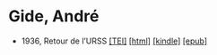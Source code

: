 # Gide, André

* 1936, Retour de l’URSS  <a class="file tei" href="https://hurlus.github.io/tei/gide1936_urss.xml">[TEI]</a>  <a class="file html" href="https://hurlus.github.io/gide/gide1936_urss.html">[html]</a>  <a class="file mobi" href="https://hurlus.github.io/gide/gide1936_urss.mobi">[kindle]</a>  <a class="file epub" href="https://hurlus.github.io/gide/gide1936_urss.epub">[epub]</a> 

